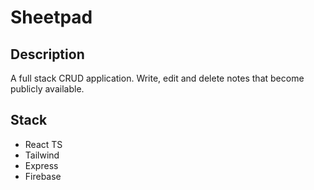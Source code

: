 # Sheetpad

## Description

A full stack CRUD application. Write, edit and delete notes that become publicly available.

## Stack

 - React TS
 - Tailwind
 - Express
 - Firebase
